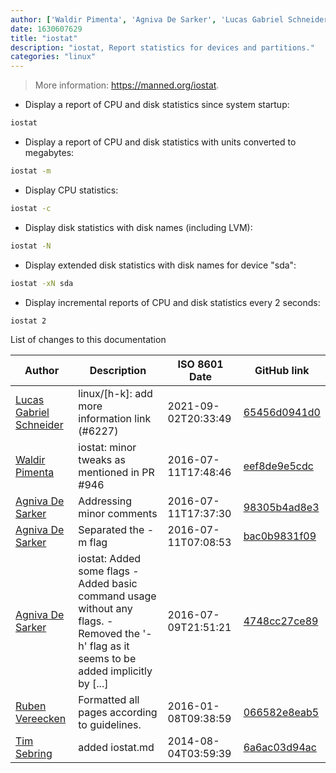 ```yaml
---
author: ['Waldir Pimenta', 'Agniva De Sarker', 'Lucas Gabriel Schneider', 'Tim Sebring', 'Ruben Vereecken']
date: 1630607629
title: "iostat"
description: "iostat, Report statistics for devices and partitions."
categories: "linux"
---
```

> More information: <https://manned.org/iostat>.

- Display a report of CPU and disk statistics since system startup:

```bash
iostat
```

- Display a report of CPU and disk statistics with units converted to megabytes:

```bash
iostat -m
```

- Display CPU statistics:

```bash
iostat -c
```

- Display disk statistics with disk names (including LVM):

```bash
iostat -N
```

- Display extended disk statistics with disk names for device "sda":

```bash
iostat -xN sda
```

- Display incremental reports of CPU and disk statistics every 2 seconds:

```bash
iostat 2
```
List of changes to this documentation


Author | Description | ISO 8601 Date | GitHub link
------|-----|-----|-----
[Lucas Gabriel Schneider](mailto:casdpa@gmail.com) | linux/[h-k]: add more information link (#6227) | 2021-09-02T20:33:49 | [65456d0941d0](https://github.com/tldr-pages/tldr/commit/65456d0941d092a69548cae0ed6e4f4d19bfe9d2)
[Waldir Pimenta](mailto:waldyrious@gmail.com) | iostat: minor tweaks as mentioned in PR #946 | 2016-07-11T17:48:46 | [eef8de9e5cdc](https://github.com/tldr-pages/tldr/commit/eef8de9e5cdc3f65a0d5d6a166d411b586726cdf)
[Agniva De Sarker](mailto:agnivade@yahoo.co.in) | Addressing minor comments | 2016-07-11T17:37:30 | [98305b4ad8e3](https://github.com/tldr-pages/tldr/commit/98305b4ad8e35a2b8db7d2fdc938865ef6fecb2f)
[Agniva De Sarker](mailto:agnivade@yahoo.co.in) | Separated the -m flag | 2016-07-11T07:08:53 | [bac0b9831f09](https://github.com/tldr-pages/tldr/commit/bac0b9831f09e4b903365c36bdfa815e93952440)
[Agniva De Sarker](mailto:agnivade@yahoo.co.in) | iostat: Added some flags - Added basic command usage without any flags. - Removed the '-h' flag as it seems to be added implicitly by [...] | 2016-07-09T21:51:21 | [4748cc27ce89](https://github.com/tldr-pages/tldr/commit/4748cc27ce896c0c5392c86295cf555cbe529e36)
[Ruben Vereecken](mailto:rubenvereecken@gmail.com) | Formatted all pages according to guidelines. | 2016-01-08T09:38:59 | [066582e8eab5](https://github.com/tldr-pages/tldr/commit/066582e8eab57bce9861cc8d379e158d61f1cc95)
[Tim Sebring](mailto:tim.sebring@gmail.com) | added iostat.md | 2014-08-04T03:59:39 | [6a6ac03d94ac](https://github.com/tldr-pages/tldr/commit/6a6ac03d94acd35a7fd653fdf032a9918fc92387)

